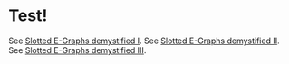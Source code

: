 Test!
=====

See [Slotted E-Graphs demystified I](https://memoryleak47.github.io/slotted-egraphs-demystified-i/).
See [Slotted E-Graphs demystified II](https://memoryleak47.github.io/slotted-egraphs-demystified-ii/).
See [Slotted E-Graphs demystified III](https://memoryleak47.github.io/slotted-egraphs-demystified-iii/).
